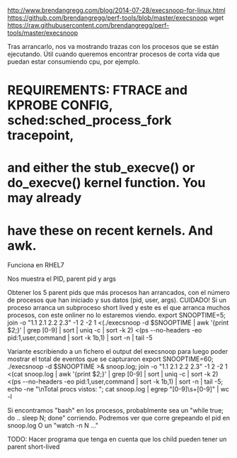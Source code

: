 http://www.brendangregg.com/blog/2014-07-28/execsnoop-for-linux.html
https://github.com/brendangregg/perf-tools/blob/master/execsnoop
wget https://raw.githubusercontent.com/brendangregg/perf-tools/master/execsnoop

Tras arrancarlo, nos va mostrando trazas con los procesos que se están ejecutando.
Útil cuando queremos encontrar procesos de corta vida que puedan estar consumiendo cpu, por ejemplo.

# REQUIREMENTS: FTRACE and KPROBE CONFIG, sched:sched_process_fork tracepoint,
# and either the stub_execve() or do_execve() kernel function. You may already
# have these on recent kernels. And awk.

Funciona en RHEL7

Nos muestra el PID, parent pid y args

Obtener los 5 parent pids que más procesos han arrancados, con el número de procesos que han iniciado y sus datos (pid, user, args).
CUIDADO! Si un proceso arranca un subproceso short lived y este es el que arranca muchos procesos, con este onliner no lo estaremos viendo.
export SNOOPTIME=5; join -o "1.1 2.1 2.2 2.3" -1 2 -2 1 <(./execsnoop -d $SNOOPTIME | awk '{print $2;}' | grep [0-9]  | sort | uniq -c | sort -k 2) <(ps --no-headers -eo pid:1,user,command | sort -k 1b,1) | sort -n | tail -5

Variante escribiendo a un fichero el output del execsnoop para luego poder mostrar el total de eventos que se capturaron
export SNOOPTIME=60; ./execsnoop -d $SNOOPTIME >& snoop.log; join -o "1.1 2.1 2.2 2.3" -1 2 -2 1 <(cat snoop.log | awk '{print $2;}' | grep [0-9]  | sort | uniq -c | sort -k 2) <(ps --no-headers -eo pid:1,user,command | sort -k 1b,1) | sort -n | tail -5; echo -ne "\nTotal procs vistos: "; cat snoop.log | egrep "[0-9]\s+[0-9]" | wc -l

Si encontramos "bash" en los procesos, probablmente sea un "while true; do .. sleep N; done" corriendo. Podremos ver que corre grepeando el pid en snoop.log
O un "watch -n N ..."

TODO: Hacer programa que tenga en cuenta que los child pueden tener un parent short-lived
